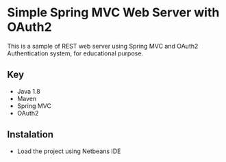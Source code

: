 # Simple Spring MVC Web Server with OAuth2
This is a sample of REST web server using Spring MVC and OAuth2 Authentication system, for educational purpose.

## Key
- Java 1.8
- Maven
- Spring MVC
- OAuth2

## Instalation
- Load the project using Netbeans IDE
